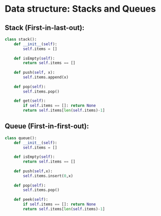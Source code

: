 
# Data structure: Stacks and Queues

## Stack (First-in-last-out):
```Python
class stack():
    def __init__(self):
        self.items = []
    
    def isEmpty(self):
        return self.items == []
    
    def push(self, x):
        self.items.append(x)
        
    def pop(self):
        self.items.pop()
        
    def get(self):
        if self.items == []: return None
        return self.items[len(self.items)-1]
```




## Queue (First-in-first-out):
```Python
class queue():
    def __init__(self):
        self.items = []
        
    def isEmpty(self):
        return self.items == []
    
    def push(self,x):
        self.items.insert(0,x)
        
    def pop(self):
        self.items.pop()
        
    def peek(self):
        if self.items == []: return None
        return self.items[len(self.items)-1]
```